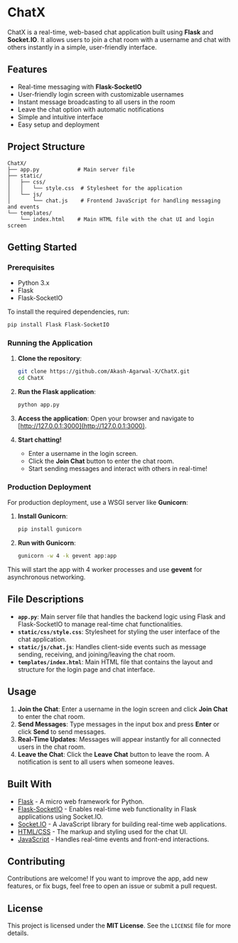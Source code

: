 # ChatX

ChatX is a real-time, web-based chat application built using **Flask** and **Socket.IO**. It allows users to join a chat room with a username and chat with others instantly in a simple, user-friendly interface.

## Features

- Real-time messaging with **Flask-SocketIO**
- User-friendly login screen with customizable usernames
- Instant message broadcasting to all users in the room
- Leave the chat option with automatic notifications
- Simple and intuitive interface
- Easy setup and deployment

## Project Structure

```
ChatX/
├── app.py            # Main server file
├── static/
│   ├── css/
│   │   └── style.css  # Stylesheet for the application
│   └── js/
│       └── chat.js    # Frontend JavaScript for handling messaging and events
└── templates/
    └── index.html    # Main HTML file with the chat UI and login screen
```

## Getting Started

### Prerequisites

- Python 3.x
- Flask
- Flask-SocketIO

To install the required dependencies, run:

```bash
pip install Flask Flask-SocketIO
```

### Running the Application

1. **Clone the repository**:
   ```bash
   git clone https://github.com/Akash-Agarwal-X/ChatX.git
   cd ChatX
   ```

2. **Run the Flask application**:
   ```bash
   python app.py
   ```

3. **Access the application**:
   Open your browser and navigate to [http://127.0.0.1:3000](http://127.0.0.1:3000).

4. **Start chatting!**  
   - Enter a username in the login screen.
   - Click the **Join Chat** button to enter the chat room.
   - Start sending messages and interact with others in real-time!

### Production Deployment

For production deployment, use a WSGI server like **Gunicorn**:

1. **Install Gunicorn**:
   ```bash
   pip install gunicorn
   ```

2. **Run with Gunicorn**:
   ```bash
   gunicorn -w 4 -k gevent app:app
   ```

This will start the app with 4 worker processes and use **gevent** for asynchronous networking.

## File Descriptions

- **`app.py`**: Main server file that handles the backend logic using Flask and Flask-SocketIO to manage real-time chat functionalities.
- **`static/css/style.css`**: Stylesheet for styling the user interface of the chat application.
- **`static/js/chat.js`**: Handles client-side events such as message sending, receiving, and joining/leaving the chat room.
- **`templates/index.html`**: Main HTML file that contains the layout and structure for the login page and chat interface.

## Usage

1. **Join the Chat**: Enter a username in the login screen and click **Join Chat** to enter the chat room.
2. **Send Messages**: Type messages in the input box and press **Enter** or click **Send** to send messages.
3. **Real-Time Updates**: Messages will appear instantly for all connected users in the chat room.
4. **Leave the Chat**: Click the **Leave Chat** button to leave the room. A notification is sent to all users when someone leaves.

## Built With

- [Flask](https://flask.palletsprojects.com/) - A micro web framework for Python.
- [Flask-SocketIO](https://flask-socketio.readthedocs.io/) - Enables real-time web functionality in Flask applications using Socket.IO.
- [Socket.IO](https://socket.io/) - A JavaScript library for building real-time web applications.
- [HTML/CSS](https://developer.mozilla.org/en-US/docs/Web/HTML) - The markup and styling used for the chat UI.
- [JavaScript](https://developer.mozilla.org/en-US/docs/Web/JavaScript) - Handles real-time events and front-end interactions.

## Contributing

Contributions are welcome! If you want to improve the app, add new features, or fix bugs, feel free to open an issue or submit a pull request.

## License

This project is licensed under the **MIT License**. See the `LICENSE` file for more details.